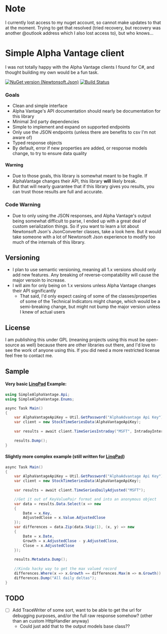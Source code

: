 # Note

I currently lost access to my nuget account, so cannot make updates to that at the moment.  Trying to get that resolved (tried recovery, but recovery was another @outlook address which I also lost access to), but who knows...




# Simple Alpha Vantage client

I was not totally happy with the Alpha Vantage clients I found for C#, and thought building my own would be a fun task.

[![NuGet version (Newtonsoft.Json)](https://img.shields.io/nuget/v/SimpleAlphaVantage?style=flat)](https://www.nuget.org/packages/SimpleAlphaVantage/)
[![Build Status](https://travis-ci.com/Eibwen/SimpleAlphaVantage.svg?branch=master)](https://travis-ci.com/Eibwen/SimpleAlphaVantage)

### Goals
* Clean and simple interface
* Alpha Vantage's API documentation should nearly be documentation for this library
* Minimal 3rd party dependencies
* Simple to implement and expand on supported endpoints
* Only use the JSON endpoints (unless there are benefits to csv I'm not aware of)
* Typed response objects
* By default, error if new properties are added, or response models change, to try to ensure data quality

#### Warning
* Due to those goals, this library is somewhat meant to be fragile.  If AlphaVantage changes their API, this library **will** likely break.
* But that will nearly guarantee that if this library gives you results, you can trust those results are full and accurate.

### Code Warning
* Due to only using the JSON responses, and Alpha Vantage's output being somewhat difficult to parse, I ended up with a great deal of custom serialization things.  So if you want to learn a lot about Newtonsoft Json's JsonConverter classes, take a look here.  But it would take someone with a lot of Newtonsoft Json experience to modify too much of the internals of this library.

## Versioning
* I plan to use semantic versioning, meaning all 1.x versions should only add new features.  Any breaking of reverse-compatability will cause the major versoin to increase.
* I will aim for only being on 1.x versions unless Alpha Vantage changes their API significantly
  * That said, I'd only expect casing of some of the classes/properties of some of the Technical Indicators might change, which would be a semi-breaking change, but might not bump the major version unless I knew of actual users

## License
I am publishing this under GPL (meaning projects using this must be open-source as well) because there are other libraries out there, and I'd love to see the work of anyone using this.  If you did need a more restricted license feel free to contact me.


## Sample

#### Very basic [LinqPad](https://www.linqpad.net/) Example:
```c#
using SimpleAlphaVantage.Api;
using SimpleAlphaVantage.Enums;

async Task Main()
{
	var AlphaVantageApiKey = Util.GetPassword("AlphaAdvantage Api Key");
	var client = new StockTimeSeriesData(AlphaVantageApiKey);
	
	var results = await client.TimeSeriesIntraday("MSFT", IntradayInterval.HalfHour);
	
	results.Dump();
}
```
#### Slightly more complex example (still written for [LinqPad](https://www.linqpad.net/))
```c#
async Task Main()
{
	var AlphaVantageApiKey = Util.GetPassword("AlphaAdvantage Api Key");
	var client = new StockTimeSeriesData(AlphaVantageApiKey);
	
	var results = await client.TimeSeriesDailyAdjusted("MSFT");

	//Get it out of KeyValuePair format and into an anonymous object
	var data = results.Data.Select(x => new
	{
		Date = x.Key,
		AdjustedClose = x.Value.AdjustedClose
	});
	var differences = data.Zip(data.Skip(1), (x, y) => new
	{
		Date = x.Date,
		Growth = x.AdjustedClose - y.AdjustedClose,
		Close = x.AdjustedClose
	});
	
	results.Metadata.Dump();
	
	//Kinda hacky way to get the max valued record
	differences.Where(x => x.Growth == differences.Max(m => m.Growth)).Dump($"Highest growth day in the last 100 days!");
	differences.Dump("All daily deltas");
}
```


## TODO

- [ ] Add TraceWriter of some sort, want to be able to get the url for debugging purposes, and/or the full raw response somehow?  (other than an custom HttpHandler anyway)
  - Could just add that to the output models base class??
